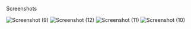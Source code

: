 Screenshots

![Screenshot (9)](https://github.com/ddeshav222/Student_Result_Managment/assets/98301962/5382116c-f97a-4ed0-b17d-fba15b8a5927)
![Screenshot (12)](https://github.com/ddeshav222/Student_Result_Managment/assets/98301962/7d28a747-5597-43c7-b9b3-f1dfe45c661a)
![Screenshot (11)](https://github.com/ddeshav222/Student_Result_Managment/assets/98301962/97e27012-0ca5-444c-9528-0e06c468177c)
![Screenshot (10)](https://github.com/ddeshav222/Student_Result_Managment/assets/98301962/cc677ad8-cb11-4479-a7d4-dc558e85b2c0)
